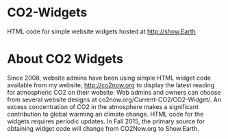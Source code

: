 # CO2-Widgets
HTML code for simple website widgets hosted at http://show.Earth
# About CO2 Widgets
Since 2008, website admins have been using simple HTML widget code available from my website, http://co2now.org to display the latest reading for atmospheric CO2 on their website.   Web admins and owners can choose from several website designs at co2now.org/Current-CO2/CO2-Widget/.  An excess concentration of CO2 in the atmosphere makes a significant contribution to global warming an climate change.   HTML code for the widgets requires periodic updates.  In Fall 2015, the primary source for obtaining widget code will change from CO2Now.org to Show.Earth.
